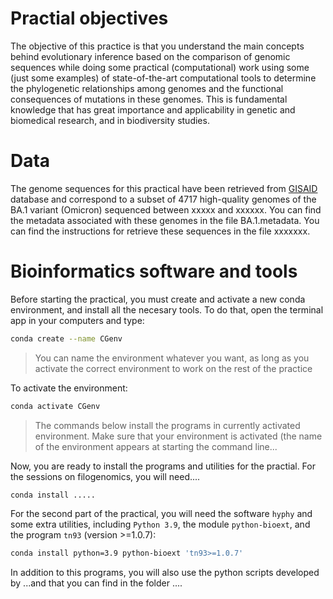 # Practial objectives

The objective of this practice is that you understand the main concepts behind evolutionary inference based on the comparison of genomic sequences while doing some practical (computational) work using some (just some examples) of state-of-the-art computational tools to determine the phylogenetic relationships among genomes and the functional consequences of mutations in these genomes. This is fundamental knowledge that has great importance and applicability in genetic and biomedical research, and in biodiversity studies.

# Data

The genome sequences for this practical have been retrieved from [GISAID](https://gisaid.org/) database and correspond to a subset of 4717 high-quality genomes of the BA.1
variant (Omicron) sequenced between xxxxx and xxxxxx. You can find the metadata associated with these genomes in the file BA.1.metadata. You can find the instructions for retrieve these sequences in the file xxxxxxx. 

# Bioinformatics software and tools

Before starting the practical, you must create and activate a new conda environment, and install all the necesary tools. To do that, open the terminal app in your computers
and type:

```bash
conda create --name CGenv
```
  > You can name the environment whatever you want, as long as you activate the correct environment to work on the rest of the practice
 
 To activate the environment:
 
```bash
conda activate CGenv
```
  > The commands below install the programs in currently activated environment. Make sure that your environment is activated (the name of the environment appears at starting the command line...

Now, you are ready to install the programs and utilities for the practial. For the sessions on filogenomics, you will need....

```bash
conda install .....
```
For the second part of the practical, you will need the software `hyphy` and some extra utilities, including `Python 3.9`, the module `python-bioext`, and the program `tn93` (version >=1.0.7):

```bash
conda install python=3.9 python-bioext 'tn93>=1.0.7'
```
In addition to this programs, you will also use the python scripts developed by ...and that you can find in the folder ....



